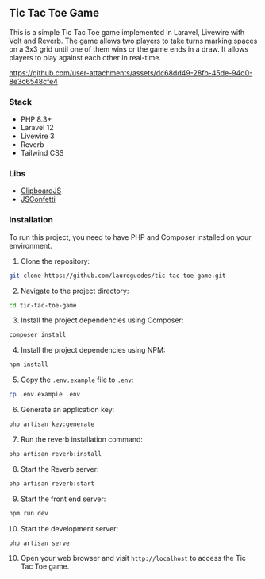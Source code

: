 ## Tic Tac Toe Game

This is a simple Tic Tac Toe game implemented in Laravel, Livewire with Volt and Reverb. The game allows two players to take turns marking
spaces on a 3x3 grid until one of them wins or the game ends in a draw. It allows players to play against each other in real-time.

https://github.com/user-attachments/assets/dc68dd49-28fb-45de-94d0-8e3c6548cfe4

### Stack
- PHP 8.3+
- Laravel 12
- Livewire 3
- Reverb
- Tailwind CSS

### Libs
- [ClipboardJS](https://clipboardjs.com/)
- [JSConfetti](https://github.com/loonywizard/js-confetti)

### Installation
To run this project, you need to have PHP and Composer installed on your environment.

1. Clone the repository:

```bash
git clone https://github.com/lauroguedes/tic-tac-toe-game.git
```

2. Navigate to the project directory:

```bash
cd tic-tac-toe-game
```

3. Install the project dependencies using Composer:

```bash
composer install
```

4. Install the project dependencies using NPM:

```bash
npm install
```

5. Copy the `.env.example` file to `.env`:

```bash
cp .env.example .env
```

6. Generate an application key:

```bash
php artisan key:generate
```

7. Run the reverb installation command:

```bash
php artisan reverb:install
```

8. Start the Reverb server:

```bash
php artisan reverb:start
```

9. Start the front end server:

```bash
npm run dev
```

10. Start the development server:

```bash
php artisan serve
```

10. Open your web browser and visit `http://localhost` to access the Tic Tac Toe game.
